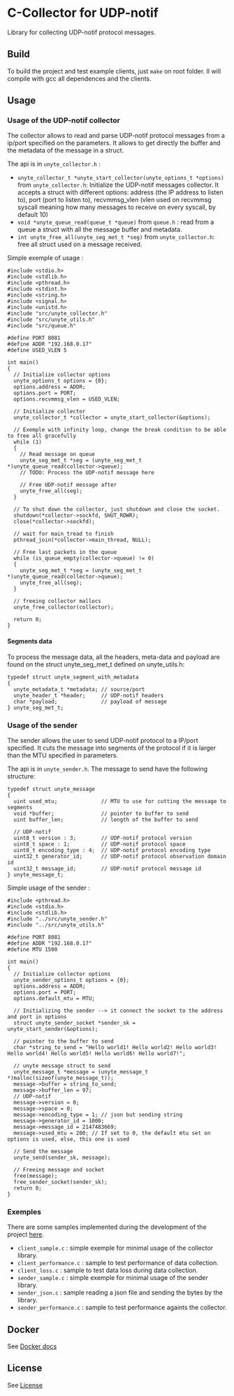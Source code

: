 # C-Collector for UDP-notif
Library for collecting UDP-notif protocol messages.

## Build
To build the project and test example clients, just `make` on root folder. Il will compile with gcc all dependences and the clients.

## Usage
### Usage of the UDP-notif collector
The collector allows to read and parse UDP-notif protocol messages from a ip/port specified on the parameters. It allows to get directly the buffer and the metadata of the message in a struct.

The api is in `unyte_collector.h` :
- `unyte_collector_t *unyte_start_collector(unyte_options_t *options)` from `unyte_collector.h`: Initialize the UDP-notif messages collector. It accepts a struct with different options: address (the IP address to listen to), port (port to listen to), recvmmsg_vlen (vlen used on recvmmsg syscall meaning how many messages to receive on every syscall, by default 10)
- `void *unyte_queue_read(queue_t *queue)` from `queue.h` : read from a queue a struct with all the message buffer and metadata.
- `int unyte_free_all(unyte_seg_met_t *seg)` from `unyte_collector.h`: free all struct used on a message received.

Simple exemple of usage :
```
#include <stdio.h>
#include <stdlib.h>
#include <pthread.h>
#include <stdint.h>
#include <string.h>
#include <signal.h>
#include <unistd.h>
#include "src/unyte_collector.h"
#include "src/unyte_utils.h"
#include "src/queue.h"

#define PORT 8081
#define ADDR "192.168.0.17"
#define USED_VLEN 5

int main()
{
  // Initialize collector options
  unyte_options_t options = {0};
  options.address = ADDR;
  options.port = PORT;
  options.recvmmsg_vlen = USED_VLEN;

  // Initialize collector
  unyte_collector_t *collector = unyte_start_collector(&options);

  // Exemple with infinity loop, change the break condition to be able to free all gracefully
  while (1)
  {
    // Read message on queue
    unyte_seg_met_t *seg = (unyte_seg_met_t *)unyte_queue_read(collector->queue);
    // TODO: Process the UDP-notif message here

    // Free UDP-notif message after
    unyte_free_all(seg);
  }

  // To shut down the collector, just shutdown and close the socket.
  shutdown(*collector->sockfd, SHUT_RDWR);
  close(*collector->sockfd);

  // wait for main_tread to finish
  pthread_join(*collector->main_thread, NULL);

  // Free last packets in the queue
  while (is_queue_empty(collector->queue) != 0)
  {
    unyte_seg_met_t *seg = (unyte_seg_met_t *)unyte_queue_read(collector->queue);
    unyte_free_all(seg);
  }

  // freeing collector mallocs
  unyte_free_collector(collector);

  return 0;
}
```

#### Segments data
To process the message data, all the headers, meta-data and payload are found on the struct unyte_seg_met_t defined on unyte_utils.h:
```
typedef struct unyte_segment_with_metadata
{
  unyte_metadata_t *metadata; // source/port
  unyte_header_t *header;     // UDP-notif headers
  char *payload;              // payload of message
} unyte_seg_met_t;
```

### Usage of the sender
The sender allows the user to send UDP-notif protocol to a IP/port specified. It cuts the message into segments of the protocol if it is larger than the MTU specified in parameters.

The api is in `unyte_sender.h`.
The message to send have the following structure:
```
typedef struct unyte_message
{
  uint used_mtu;              // MTU to use for cutting the message to segments
  void *buffer;               // pointer to buffer to send
  uint buffer_len;            // length of the buffer to send

  // UDP-notif
  uint8_t version : 3;        // UDP-notif protocol version
  uint8_t space : 1;          // UDP-notif protocol space
  uint8_t encoding_type : 4;  // UDP-notif protocol encoding type
  uint32_t generator_id;      // UDP-notif protocol observation domain id
  uint32_t message_id;        // UDP-notif protocol message id
} unyte_message_t;
```

Simple usage of the sender :
```
#include <pthread.h>
#include <stdio.h>
#include <stdlib.h>
#include "../src/unyte_sender.h"
#include "../src/unyte_utils.h"

#define PORT 8081
#define ADDR "192.168.0.17"
#define MTU 1500

int main()
{
  // Initialize collector options
  unyte_sender_options_t options = {0};
  options.address = ADDR;
  options.port = PORT;
  options.default_mtu = MTU;

  // Initializing the sender --> it connect the socket to the address and port in options
  struct unyte_sender_socket *sender_sk = unyte_start_sender(&options);

  // pointer to the buffer to send
  char *string_to_send = "Hello world1! Hello world2! Hello world3! Hello world4! Hello world5! Hello world6! Hello world7!";
  
  // unyte message struct to send
  unyte_message_t *message = (unyte_message_t *)malloc(sizeof(unyte_message_t));
  message->buffer = string_to_send;
  message->buffer_len = 97;
  // UDP-notif
  message->version = 0;
  message->space = 0;
  message->encoding_type = 1; // json but sending string
  message->generator_id = 1000;
  message->message_id = 2147483669;
  message->used_mtu = 200; // If set to 0, the default mtu set on options is used, else, this one is used

  // Send the message
  unyte_send(sender_sk, message);

  // Freeing message and socket
  free(message);
  free_sender_socket(sender_sk);
  return 0;
}
```

### Exemples
There are some samples implemented during the development of the project [here](samples).
- `client_sample.c` : simple exemple for minimal usage of the collector library.
- `client_performance.c` : sample to test performance of data collection.
- `client_loss.c` : sample to test data loss during data collection.
- `sender_sample.c` : simple exemple for minimal usage of the sender library.
- `sender_json.c` : sample reading a json file and sending the bytes by the library.
- `sender_performance.c` : sample to test performance againts the collector.

## Docker
See [Docker docs](docker)

## License
See [License](LICENSE)
